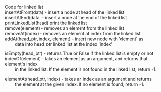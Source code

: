 Code for linked list  
insertAtFront(data) - insert a node at head of the linked list  
insertAtEnd(data) - insert a node at the end of the linked list  
printLinkedList(head) print the linked list  
remove(element) - removes an element from the linked list  
removeAt(index) - removes an element at index from the linked list  
addAt(head_ptr, index, element) - insert new node with 'element' as  
&emsp;&emsp; data into head_ptr linked list at the index 'index'  
  
isEmpty(head_ptr) - returns True or False if the linked list is empty or not  
indexOf(element) - takes an element as an argument, and returns that element's index  
&emsp;&emsp; in the linked list. If the element is not found in the linked list, return -1.  

elementAt(head_ptr, index) - takes an index as an argument and returns
&emsp;&emsp; the element at the given index. If no element is found, return -1.

